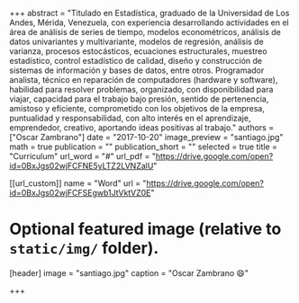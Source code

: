 +++
abstract = "Titulado en Estadística, graduado de la Universidad de Los Andes, Mérida, Venezuela, con experiencia desarrollando actividades en el área de análisis de series de tiempo, modelos econométricos, análisis de datos univariantes y multivariante, modelos de regresión, análisis de varianza, procesos estocásticos, ecuaciones estructurales, muestreo estadístico, control estadístico de calidad, diseño y construcción de sistemas de información y bases de datos, entre otros. Programador analista, técnico en reparación de computadores (hardware y software), habilidad para resolver problemas, organizado, con disponibilidad para viajar, capacidad para el trabajo bajo presión, sentido de pertenencia, amistoso y eficiente, comprometido con los objetivos de la empresa, puntualidad y  responsabilidad, con alto interés en el aprendizaje, emprendedor, creativo, aportando ideas positivas al trabajo."
authors = ["Oscar Zambrano"]
date = "2017-10-20"
image_preview = "santiago.jpg"
math = true
publication = ""
publication_short = ""
selected = true
title = "Curriculum"
url_word = "#"
url_pdf = "https://drive.google.com/open?id=0BxJgs02wjFCFNE5yLTZ2LVNZalU"

[[url_custom]]
name = "Word"
url = "https://drive.google.com/open?id=0BxJgs02wjFCFSEgwb1JtVktVZ0E"

# Optional featured image (relative to `static/img/` folder).
[header]
image = "santiago.jpg"
caption = "Oscar Zambrano :smile:"

+++


